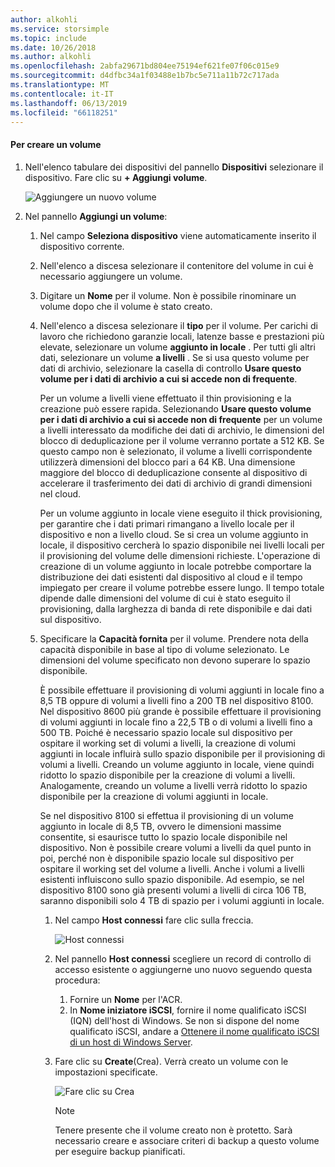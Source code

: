 ```yaml
---
author: alkohli
ms.service: storsimple
ms.topic: include
ms.date: 10/26/2018
ms.author: alkohli
ms.openlocfilehash: 2abfa29671bd804ee75194ef621fe07f06c015e9
ms.sourcegitcommit: d4dfbc34a1f03488e1b7bc5e711a11b72c717ada
ms.translationtype: MT
ms.contentlocale: it-IT
ms.lasthandoff: 06/13/2019
ms.locfileid: "66118251"
---
```

#### <a name="to-create-a-volume"></a>Per creare un volume
1. Nell'elenco tabulare dei dispositivi del pannello **Dispositivi** selezionare il dispositivo. Fare clic su **+ Aggiungi volume**.

    ![Aggiungere un nuovo volume](./media/storsimple-8000-create-volume-u2/step5createvol1.png)

2. Nel pannello **Aggiungi un volume**:
   
   1. Nel campo **Seleziona dispositivo** viene automaticamente inserito il dispositivo corrente.

   2. Nell'elenco a discesa selezionare il contenitore del volume in cui è necessario aggiungere un volume. 

   3. Digitare un **Nome** per il volume. Non è possibile rinominare un volume dopo che il volume è stato creato.

   4. Nell'elenco a discesa selezionare il **tipo** per il volume. Per carichi di lavoro che richiedono garanzie locali, latenze basse e prestazioni più elevate, selezionare un volume **aggiunto in locale** . Per tutti gli altri dati, selezionare un volume **a livelli** . Se si usa questo volume per dati di archivio, selezionare la casella di controllo **Usare questo volume per i dati di archivio a cui si accede non di frequente**.
      
       Per un volume a livelli viene effettuato il thin provisioning e la creazione può essere rapida. Selezionando **Usare questo volume per i dati di archivio a cui si accede non di frequente** per un volume a livelli interessato da modifiche dei dati di archivio, le dimensioni del blocco di deduplicazione per il volume verranno portate a 512 KB. Se questo campo non è selezionato, il volume a livelli corrispondente utilizzerà dimensioni del blocco pari a 64 KB. Una dimensione maggiore del blocco di deduplicazione consente al dispositivo di accelerare il trasferimento dei dati di archivio di grandi dimensioni nel cloud.
       
       Per un volume aggiunto in locale viene eseguito il thick provisioning, per garantire che i dati primari rimangano a livello locale per il dispositivo e non a livello cloud.  Se si crea un volume aggiunto in locale, il dispositivo cercherà lo spazio disponibile nei livelli locali per il provisioning del volume delle dimensioni richieste. L'operazione di creazione di un volume aggiunto in locale potrebbe comportare la distribuzione dei dati esistenti dal dispositivo al cloud e il tempo impiegato per creare il volume potrebbe essere lungo. Il tempo totale dipende dalle dimensioni del volume di cui è stato eseguito il provisioning, dalla larghezza di banda di rete disponibile e dai dati sul dispositivo.

   5. Specificare la **Capacità fornita** per il volume. Prendere nota della capacità disponibile in base al tipo di volume selezionato. Le dimensioni del volume specificato non devono superare lo spazio disponibile.
      
       È possibile effettuare il provisioning di volumi aggiunti in locale fino a 8,5 TB oppure di volumi a livelli fino a 200 TB nel dispositivo 8100. Nel dispositivo 8600 più grande è possibile effettuare il provisioning di volumi aggiunti in locale fino a 22,5 TB o di volumi a livelli fino a 500 TB. Poiché è necessario spazio locale sul dispositivo per ospitare il working set di volumi a livelli, la creazione di volumi aggiunti in locale influirà sullo spazio disponibile per il provisioning di volumi a livelli. Creando un volume aggiunto in locale, viene quindi ridotto lo spazio disponibile per la creazione di volumi a livelli. Analogamente, creando un volume a livelli verrà ridotto lo spazio disponibile per la creazione di volumi aggiunti in locale.
      
       Se nel dispositivo 8100 si effettua il provisioning di un volume aggiunto in locale di 8,5 TB, ovvero le dimensioni massime consentite, si esaurisce tutto lo spazio locale disponibile nel dispositivo. Non è possibile creare volumi a livelli da quel punto in poi, perché non è disponibile spazio locale sul dispositivo per ospitare il working set del volume a livelli. Anche i volumi a livelli esistenti influiscono sullo spazio disponibile. Ad esempio, se nel dispositivo 8100 sono già presenti volumi a livelli di circa 106 TB, saranno disponibili solo 4 TB di spazio per i volumi aggiunti in locale.

      1. Nel campo **Host connessi** fare clic sulla freccia. 

         ![Host connessi](./media/storsimple-8000-create-volume-u2/step5createvol2.png)

      1. Nel pannello **Host connessi** scegliere un record di controllo di accesso esistente o aggiungerne uno nuovo seguendo questa procedura:

         1. Fornire un **Nome** per l'ACR.
         2. In **Nome iniziatore iSCSI**, fornire il nome qualificato iSCSI (IQN) dell'host di Windows. Se non si dispone del nome qualificato iSCSI, andare a [Ottenere il nome qualificato iSCSI di un host di Windows Server](#get-the-iqn-of-a-windows-server-host).

      1. Fare clic su **Create**(Crea). Verrà creato un volume con le impostazioni specificate.

         ![Fare clic su Crea](./media/storsimple-8000-create-volume-u2/step5createvol3.png)

         > [!NOTE]
         > Tenere presente che il volume creato non è protetto. Sarà necessario creare e associare criteri di backup a questo volume per eseguire backup pianificati. 

